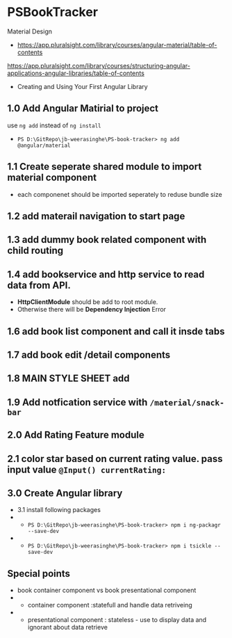 # PSBookTracker
Material Design
- https://app.pluralsight.com/library/courses/angular-material/table-of-contents

https://app.pluralsight.com/library/courses/structuring-angular-applications-angular-libraries/table-of-contents
- Creating and Using Your First Angular Library

## 1.0 Add Angular Matirial to project
use `ng add` instead of `ng install`
-   `PS D:\GitRepo\jb-weerasinghe\PS-book-tracker> ng add @angular/material`
## 1.1 Create seperate shared module to import material component
-  each componenet should be imported seperately to reduse bundle size
## 1.2 add materail navigation to start page
## 1.3 add dummy book related component with child routing
## 1.4 add bookservice and http service to read data from API.
- **HttpClientModule** should be add to root module. 
- Otherwise there will be **Dependency Injection** Error

## 1.6 add book list component and call it insde tabs

## 1.7 add book edit /detail components

## 1.8 MAIN STYLE SHEET add

## 1.9 Add notfication service with  `/material/snack-bar`

## 2.0 Add Rating Feature module
## 2.1 color star based on current rating value. pass input value `@Input() currentRating:`

## 3.0 Create Angular library
- 3.1 install following packages
- - `PS D:\GitRepo\jb-weerasinghe\PS-book-tracker> npm i ng-packagr --save-dev`
- - `PS D:\GitRepo\jb-weerasinghe\PS-book-tracker> npm i tsickle --save-dev   `

## Special points
- book container component vs book presentational component
- -  container component :statefull and handle data retriveing
- -  presentational component : stateless - use to display data and ignorant about data retrieve
